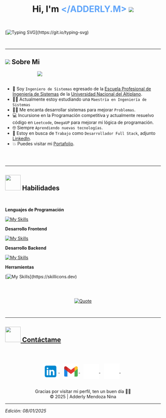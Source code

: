 <h1 align="center">Hi, I'm <strong style="color:rgb(96 165 250 / var(--tw-bg-opacity, 1)); border=2px">&lt;/ADDERLY.M&gt;</strong>
  <img src="https://media.giphy.com/media/hvRJCLFzcasrR4ia7z/giphy.gif" width="35">
</h1>

<br>


[![Typing SVG](https://readme-typing-svg.herokuapp.com?font=Fira+Code&pause=1000&color=A7C7E7&width=435&lines=System+Engineer;Full+Stack+Developer;Bienvenido+a+mi+perfil!)](https://git.io/typing-svg)

<br>

---
	
## <picture><img src = "https://github.com/7oSkaaa/7oSkaaa/blob/main/Images/about_me.gif?raw=true" width = 50px></picture> Sobre Mi


<picture> <img align="right" src="https://github.com/7oSkaaa/7oSkaaa/blob/main/Images/Right_Side.gif?raw=true" width = 400px></picture>

<br>
<br>

- :school: Soy `Ingeniero de Sistemas` egresado de la [Escuela Profesional de Ingeniería de Sistemas](https://www.facebook.com/EPIS.UNA/?locale=es_LA) de la [Universidad Nacional del Altiplano](https://www.portal.unap.edu.pe).
- :student: Actualmente estoy estudiando una `Maestría en Ingeniería de Sistemas`
- :technologist: Me encanta desarrollar sistemas para mejorar `Problemas`.
- :computer: Incursione en la Programación competitiva y actualmente resuelvo código en `Leetcode`, `OmegaUP` para mejorar mi lógica de programación.
- :nerd_face: Siempre `Aprendiendo nuevas tecnologías`.
- :thinking: Estoy en busca de `Trabajo` como `Desarrollador Full Stack`, adjunto [LinkedIn](https://www.linkedin.com/in/adderly-mendoza-nina-1407702a5/).
- :boom: Puedes visitar mi [Portafolio](https://adderlymendoza.github.io/Portafolio/).
<br>
<br>

---

<!-- HABILIDADES -->
## <img src="https://media2.giphy.com/media/QssGEmpkyEOhBCb7e1/giphy.gif?cid=ecf05e47a0n3gi1bfqntqmob8g9aid1oyj2wr3ds3mg700bl&rid=giphy.gif" width="50px" height="50px"> Habilidades

<br>


**Lenguajes de Programación**

[![My Skills](https://skillicons.dev/icons?i=python,php,js,cpp)](https://skillicons.dev)


**Desarrollo Frontend**

[![My Skills](https://skillicons.dev/icons?i=react,vue,html,css,tailwind,bootstrap)](https://skillicons.dev)


**Desarrollo Backend**

[![My Skills](https://skillicons.dev/icons?i=laravel,django,postman,mysql)](https://skillicons.dev)


**Herramientas**

[![My Skills](https://skillicons.dev/icons?i=git,figma,anaconda,github,ai,npm,opencv,postgres,tensorflow,vite,vscode,)](https://skillicons.dev)

<br>
<br>


<p align = "center">
	<a href="https://github.com/piyushsuthar/github-readme-quotes"> <img alt = "Quote" src="https://quotes-github-readme.vercel.app/api?type=horizontal&theme=tokyonight&animation=grow_out_in&quoteCategory=programming">
</p>

<br>

---

## <img src='https://raw.githubusercontent.com/ShahriarShafin/ShahriarShafin/main/Assets/handshake.gif' width="50px" height="50px"> Contáctame

<br>
<br>


<p align="center">

<!-- linkedin -->
  <a href="https://www.linkedin.com/in/adderly-mendoza-nina-1407702a5/" target="_blank">
    <img align="center" alt="AdderlyMendoza | Linkedin" width="50px" src="https://github.com/AdderlyMendoza/AdderlyMendoza/blob/main/linkedin.svg" />
  </a> &nbsp;&nbsp;

<!-- gmail -->
  <a href="mailto:aderly19xd@gmail.com" >
    <img align="center" alt="AdderlyMendoza | Gmail" width="50px" src="https://github.com/AdderlyMendoza/AdderlyMendoza/blob/main/gmail.svg" />
  </a> &nbsp;&nbsp;

  <!-- portafolio -->
  <a href="https://adderlymendoza.github.io/Portafolio/" target="_blank">
    <img align="center" alt="AdderlyMendoza | Portafolio" width="50px" src="https://github.com/AdderlyMendoza/AdderlyMendoza/blob/main/portafolio.svg" />
  </a> &nbsp;&nbsp;
  
<!-- github -->
  <a href="https://github.com/AdderlyMendoza" target="_blank">
    <img align="center" alt="AdderlyMendoza | GitHub" width="50px" src="https://github.com/AdderlyMendoza/AdderlyMendoza/blob/main/github.svg" />
  </a> &nbsp;&nbsp;
  
</p>

<br>

<div align="center">
  Gracias por visitar mi perfil, ten un buen día 🙋‍♂️ <br/>
  &copy; 2025 | Adderly Mendoza Nina
</div>

---

*Edición: 08/01/2025*



